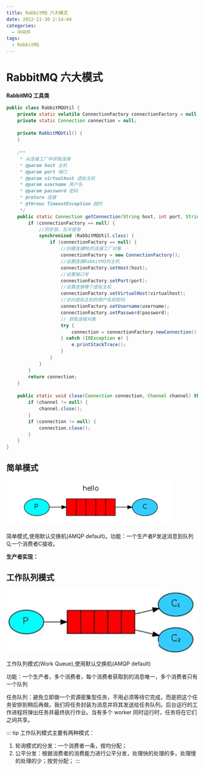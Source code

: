 ```yaml
---
title: RabbitMQ 六大模式
date: 2022-11-30 2:14:44
categories:
  - 中间件
tags:
  - RabbitMQ
---
```

# RabbitMQ 六大模式
**RabbitMQ 工具类**
```java
public class RabbitMQUtil {
    private static volatile ConnectionFactory connectionFactory = null;
    private static Connection connection = null;

    private RabbitMQUtil() {
    }

    /**
     * 从连接工厂中获取连接
     * @param host 主机
     * @param port 端口
     * @param virtualhost 虚拟主机
     * @param username 用户名
     * @param password 密码
     * @return 连接
     * @throws TimeoutException 超时
     */
    public static Connection getConnection(String host, int port, String virtualhost, String username, String password) throws TimeoutException {
        if (connectionFactory == null) {
            //同步锁，互斥使用
            synchronized (RabbitMQUtil.class) {
                if (connectionFactory == null) {
                    //创建连接MQ的连接工厂对象
                    connectionFactory = new ConnectionFactory();
                    //设置连接RabbitMQ的主机
                    connectionFactory.setHost(host);
                    //设置端口号
                    connectionFactory.setPort(port);
                    //设置连接哪个虚拟主机
                    connectionFactory.setVirtualHost(virtualhost);
                    //访问虚拟主机的用户名和密码
                    connectionFactory.setUsername(username);
                    connectionFactory.setPassword(password);
                    // 获取连接对象
                    try {
                        connection = connectionFactory.newConnection();
                    } catch (IOException e) {
                        e.printStackTrace();
                    }
                }
            }
        }
        return connection;
    }

    public static void close(Connection connection, Channel channel) throws IOException, TimeoutException {
        if (channel != null) {
            channel.close();
        }
        if (connection != null) {
            connection.close();
        }
    }
}
```

## 简单模式
![图 6](../../../public/img/03-RabbitMQ%E5%85%AD%E5%A4%A7%E6%A8%A1%E5%BC%8F/IMG_20221130-115659219.png)  

简单模式,使用默认交换机(AMQP default)。功能：一个生产者P发送消息到队列Q,一个消费者C接收。

**生产者实现：**

## 工作队列模式
![图 7](../../../public/img/03-RabbitMQ%E5%85%AD%E5%A4%A7%E6%A8%A1%E5%BC%8F/IMG_20221130-121606230.png)  

工作队列模式(Work Queue),使用默认交换机(AMQP default)

功能：一个生产者，多个消费者，每个消费者获取到的消息唯一，多个消费者只有一个队列

任务队列：避免立即做一个资源密集型任务，不用必须等待它完成，而是把这个任务安排到稍后再做。我们将任务封装为消息并将其发送给任务队列。后台运行的工作进程将弹出任务并最终执行作业。当有多个 worker 同时运行时，任务将在它们之间共享。

::: tip 工作队列模式主要有两种模式：
1. 轮询模式的分发：一个消费者一条，按均分配；
2. 公平分发：根据消费者的消费能力进行公平分发，处理快的处理的多，处理慢的处理的少；按劳分配；
:::